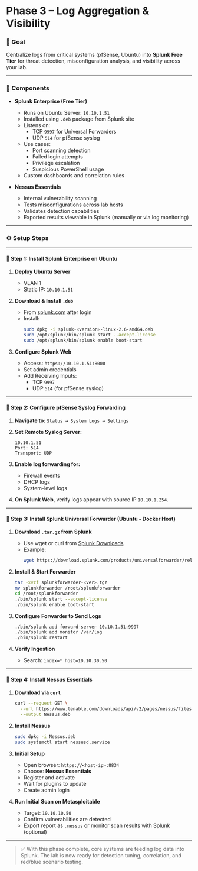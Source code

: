 # Phase 3 – Log Aggregation & Visibility

### 🎯 Goal
Centralize logs from critical systems (pfSense, Ubuntu) into **Splunk Free Tier** for threat detection, misconfiguration analysis, and visibility across your lab.

---

### 🧱 Components

- **Splunk Enterprise (Free Tier)**
  - Runs on Ubuntu Server: `10.10.1.51`
  - Installed using `.deb` package from Splunk site
  - Listens on:
    - TCP `9997` for Universal Forwarders
    - UDP `514` for pfSense syslog
  - Use cases:
    - Port scanning detection
    - Failed login attempts
    - Privilege escalation
    - Suspicious PowerShell usage
  - Custom dashboards and correlation rules

- **Nessus Essentials**
  - Internal vulnerability scanning
  - Tests misconfigurations across lab hosts
  - Validates detection capabilities
  - Exported results viewable in Splunk (manually or via log monitoring)

---

### ⚙️ Setup Steps

---

#### 🔹 Step 1: Install Splunk Enterprise on Ubuntu

1. **Deploy Ubuntu Server**
   - VLAN 1
   - Static IP: `10.10.1.51`

2. **Download & Install `.deb`**
   - From [splunk.com](https://www.splunk.com/en_us/download.html) after login
   - Install:
     ```bash
     sudo dpkg -i splunk-<version>-linux-2.6-amd64.deb
     sudo /opt/splunk/bin/splunk start --accept-license
     sudo /opt/splunk/bin/splunk enable boot-start
     ```

3. **Configure Splunk Web**
   - Access: `https://10.10.1.51:8000`
   - Set admin credentials
   - Add Receiving Inputs:
     - TCP `9997`
     - UDP `514` (for pfSense syslog)

---

#### 🔹 Step 2: Configure pfSense Syslog Forwarding

1. **Navigate to:**
   `Status → System Logs → Settings`

2. **Set Remote Syslog Server:**
   ```
   10.10.1.51
   Port: 514
   Transport: UDP
   ```

3. **Enable log forwarding for:**
   - Firewall events
   - DHCP logs
   - System-level logs

4. **On Splunk Web**, verify logs appear with source IP `10.10.1.254`.

---

#### 🔹 Step 3: Install Splunk Universal Forwarder (Ubuntu - Docker Host)

1. **Download `.tar.gz` from Splunk**
   - Use wget or curl from [Splunk Downloads](https://www.splunk.com/en_us/download/universal-forwarder.html)
   - Example:
     ```bash
     wget https://download.splunk.com/products/universalforwarder/releases/<ver>/linux/splunkforwarder-<ver>-Linux-x86_64.tgz
     ```

2. **Install & Start Forwarder**
   ```bash
   tar -xvzf splunkforwarder-<ver>.tgz
   mv splunkforwarder /root/splunkforwarder
   cd /root/splunkforwarder
   ./bin/splunk start --accept-license
   ./bin/splunk enable boot-start
   ```

3. **Configure Forwarder to Send Logs**
   ```bash
   ./bin/splunk add forward-server 10.10.1.51:9997
   ./bin/splunk add monitor /var/log
   ./bin/splunk restart
   ```

4. **Verify Ingestion**
   - Search: `index=* host=10.10.30.50`

---

#### 🔹 Step 4: Install Nessus Essentials

1. **Download via `curl`**
   ```bash
   curl --request GET \
     --url https://www.tenable.com/downloads/api/v2/pages/nessus/files/Nessus-10.7.2-ubuntu1404_amd64.deb \
     --output Nessus.deb
   ```

2. **Install Nessus**
   ```bash
   sudo dpkg -i Nessus.deb
   sudo systemctl start nessusd.service
   ```

3. **Initial Setup**
   - Open browser: `https://<host-ip>:8834`
   - Choose: **Nessus Essentials**
   - Register and activate
   - Wait for plugins to update
   - Create admin login

4. **Run Initial Scan on Metasploitable**
   - Target: `10.10.10.50`
   - Confirm vulnerabilities are detected
   - Export report as `.nessus` or monitor scan results with Splunk (optional)

---

> ✅ With this phase complete, core systems are feeding log data into Splunk. The lab is now ready for detection tuning, correlation, and red/blue scenario testing.
